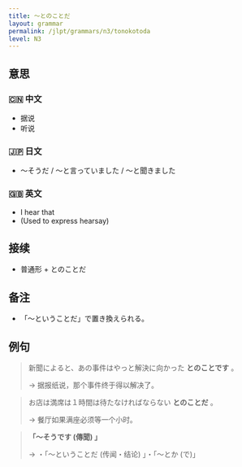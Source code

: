 ```yaml
---
title: 〜とのことだ
layout: grammar
permalink: /jlpt/grammars/n3/tonokotoda
level: N3
---
```


## 意思

### 🇨🇳 中文

- 据说
- 听说

### 🇯🇵 日文

- 〜そうだ / 〜と言っていました / 〜と聞きました

### 🇬🇧 英文

- I hear that
- (Used to express hearsay)

## 接续

- 普通形 + とのことだ

## 备注

- 「〜ということだ」で置き換えられる。

## 例句

> 新聞によると、あの事件はやっと解決に向かった **とのことです** 。
>
> → 据报纸说，那个事件终于得以解决了。

> お店は満席は１時間は待たなければならない **とのことだ** 。
>
> → 餐厅如果满座必须等一个小时。

> **「〜そうです (傳聞) 」**
>
> → ・「〜ということだ (传闻・结论) 」・「〜とか (で)」


